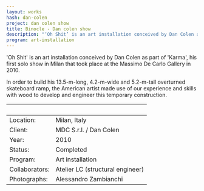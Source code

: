 ```yaml
---
layout: works
hash: dan-colen
project: dan colen show
title: Binocle - Dan colen show
description: "‘Oh Shit’ is an art installation conceived by Dan Colen as part of ‘Karma’, his 1st solo show in Milan that took place at the Massimo De Carlo Gallery in 2010."
program: art-installation
---
```


'Oh Shit' is an art installation conceived by Dan Colen as part of 'Karma', his first solo show in Milan that took place at the Massimo De Carlo Gallery in 2010.

In order to build his 13.5-m-long, 4.2-m-wide and 5.2-m-tall overturned skateboard ramp, the American artist made use of our experience and skills with wood to develop and engineer this temporary construction.


|&nbsp;|&nbsp;|
|:-------------|:---------------------------------|
| Location:      | Milan, Italy |
| Client:        | MDC S.r.l. / Dan Colen |
| Year:          | 2010 |
| Status:        | Completed |
| Program:       | Art installation |
| Collaborators: | Atelier LC (structural engineer) |
| Photographs:   | Alessandro Zambianchi |
